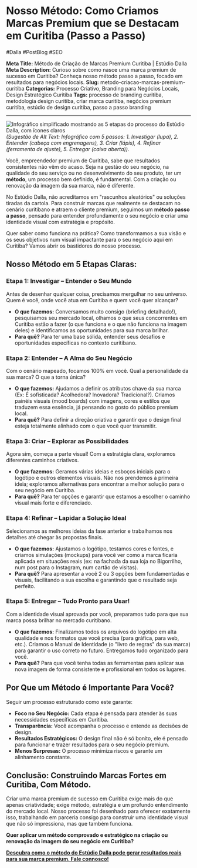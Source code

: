 # Nosso Método: Como Criamos Marcas Premium que se Destacam em Curitiba (Passo a Passo)

#Dalla #PostBlog #SEO

**Meta Title:** Método de Criação de Marcas Premium Curitiba | Estúdio Dalla
**Meta Description:** Curioso sobre como nasce uma marca premium de sucesso em Curitiba? Conheça nosso método passo a passo, focado em resultados para negócios locais.
**Slug:** metodo-criacao-marcas-premium-curitiba
**Categorias:** Processo Criativo, Branding para Negócios Locais, Design Estratégico Curitiba
**Tags:** processo de branding curitiba, metodologia design curitiba, criar marca curitiba, negócios premium curitiba, estúdio de design curitiba, passo a passo branding

---

![Infográfico simplificado mostrando as 5 etapas do processo do Estúdio Dalla, com ícones claros](placeholder_imagem_metodo_dalla_simplificado.jpg) *(Sugestão de Alt Text: Infográfico com 5 passos: 1. Investigar (lupa), 2. Entender (cabeça com engrenagens), 3. Criar (lápis), 4. Refinar (ferramenta de ajuste), 5. Entregar (caixa aberta))*.

Você, empreendedor premium de Curitiba, sabe que resultados consistentes não vêm do acaso. Seja na gestão do seu negócio, na qualidade do seu serviço ou no desenvolvimento do seu produto, ter um **método**, um processo bem definido, é fundamental. Com a criação ou renovação da imagem da sua marca, não é diferente.

No Estúdio Dalla, não acreditamos em "rascunhos aleatórios" ou soluções tiradas da cartola. Para construir marcas que realmente se destacam no cenário curitibano e atraem o cliente premium, seguimos um **método passo a passo**, pensado para entender profundamente o seu negócio e criar uma identidade visual com estratégia e propósito.

Quer saber como funciona na prática? Como transformamos a sua visão e os seus objetivos num visual impactante para o seu negócio aqui em Curitiba? Vamos abrir os bastidores do nosso processo.

## Nosso Método em 5 Etapas Claras:

### Etapa 1: Investigar – Entender o Seu Mundo

Antes de desenhar qualquer coisa, precisamos mergulhar no seu universo. Quem é você, onde você atua em Curitiba e quem você quer alcançar?

*   **O que fazemos:** Conversamos muito consigo (briefing detalhado!), pesquisamos seu mercado local, olhamos o que seus concorrentes em Curitiba estão a fazer (o que funciona e o que não funciona na imagem deles) e identificamos as oportunidades para sua marca brilhar.
*   **Para quê?** Para ter uma base sólida, entender seus desafios e oportunidades específicas no contexto curitibano.

### Etapa 2: Entender – A Alma do Seu Negócio

Com o cenário mapeado, focamos 100% em você. Qual a personalidade da sua marca? O que a torna única?

*   **O que fazemos:** Ajudamos a definir os atributos chave da sua marca (Ex: É sofisticada? Acolhedora? Inovadora? Tradicional?). Criamos painéis visuais (mood boards) com imagens, cores e estilos que traduzem essa essência, já pensando no gosto do público premium local.
*   **Para quê?** Para definir a direção criativa e garantir que o design final esteja totalmente alinhado com o que você quer transmitir.

### Etapa 3: Criar – Explorar as Possibilidades

Agora sim, começa a parte visual! Com a estratégia clara, exploramos diferentes caminhos criativos.

*   **O que fazemos:** Geramos várias ideias e esboços iniciais para o logótipo e outros elementos visuais. Não nos prendemos à primeira ideia; exploramos alternativas para encontrar a melhor solução para o seu negócio em Curitiba.
*   **Para quê?** Para ter opções e garantir que estamos a escolher o caminho visual mais forte e diferenciado.

### Etapa 4: Refinar – Lapidar a Solução Ideal

Selecionamos as melhores ideias da fase anterior e trabalhamos nos detalhes até chegar às propostas finais.

*   **O que fazemos:** Ajustamos o logótipo, testamos cores e fontes, e criamos simulações (mockups) para você ver como a marca ficaria aplicada em situações reais (ex: na fachada da sua loja no Bigorrilho, num post para o Instagram, num cartão de visitas).
*   **Para quê?** Para apresentar a você 2 ou 3 opções bem fundamentadas e visuais, facilitando a sua escolha e garantindo que o resultado seja perfeito.

### Etapa 5: Entregar – Tudo Pronto para Usar!

Com a identidade visual aprovada por você, preparamos tudo para que sua marca possa brilhar no mercado curitibano.

*   **O que fazemos:** Finalizamos todos os arquivos do logótipo em alta qualidade e nos formatos que você precisa (para gráfica, para web, etc.). Criamos o Manual de Identidade (o "livro de regras" da sua marca) para garantir o uso correto no futuro. Entregamos tudo organizado para você.
*   **Para quê?** Para que você tenha todas as ferramentas para aplicar sua nova imagem de forma consistente e profissional em todos os lugares.

## Por Que um Método é Importante Para Você?

Seguir um processo estruturado como este garante:

*   **Foco no Seu Negócio:** Cada etapa é pensada para atender às suas necessidades específicas em Curitiba.
*   **Transparência:** Você acompanha o processo e entende as decisões de design.
*   **Resultados Estratégicos:** O design final não é só bonito, ele é pensado para funcionar e trazer resultados para o seu negócio premium.
*   **Menos Surpresas:** O processo minimiza riscos e garante um alinhamento constante.

## Conclusão: Construindo Marcas Fortes em Curitiba, Com Método.

Criar uma marca premium de sucesso em Curitiba exige mais do que apenas criatividade; exige método, estratégia e um profundo entendimento do mercado local. Nosso processo foi desenhado para oferecer exatamente isso, trabalhando em parceria consigo para construir uma identidade visual que não só impressiona, mas que também funciona.

**Quer aplicar um método comprovado e estratégico na criação ou renovação da imagem do seu negócio em Curitiba?**

[**Descubra como o método do Estúdio Dalla pode gerar resultados reais para sua marca premium. Fale connosco!**](https://www.estudiodalla.com/contatos)

